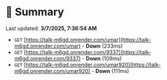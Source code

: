 # 📖 Summary
Last updated: **3/7/2025, 7:36:54 AM**

- `GET` [https://talk-m6gd.onrender.com/umar](https://talk-m6gd.onrender.com/umar) - **Down** (233ms)
- `GET` [https://talk-m6gd.onrender.com/9337](https://talk-m6gd.onrender.com/9337) - **Down** (109ms)
- `GET` [https://talk-m6gd.onrender.com/umar920](https://talk-m6gd.onrender.com/umar920) - **Down** (111ms)
